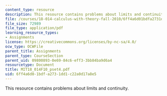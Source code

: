```yaml
---
content_type: resource
description: This resource contains problems about limits and continuity.
file: /courses/18-014-calculus-with-theory-fall-2010/6ff4a6d01bdfa2731dd1c22a0d17a8e5_MIT18_014F10_pset4.pdf
file_size: 72989
file_type: application/pdf
learning_resource_types:
- Assignments
license: https://creativecommons.org/licenses/by-nc-sa/4.0/
ocw_type: OCWFile
parent_title: Assignments
parent_type: CourseSection
parent_uid: 09800893-0e69-84c6-eff3-3bb84ba9d6a4
resourcetype: Document
title: MIT18_014F10_pset4.pdf
uid: 6ff4a6d0-1bdf-a273-1dd1-c22a0d17a8e5
---
```

This resource contains problems about limits and continuity.
